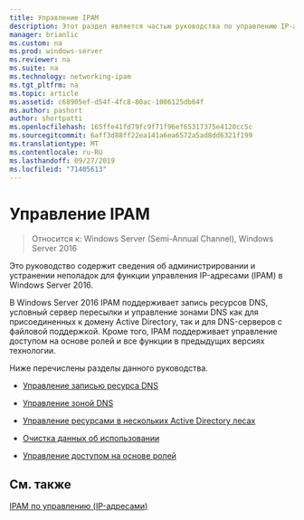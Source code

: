 ```yaml
---
title: Управление IPAM
description: Этот раздел является частью руководства по управлению IP-адресами (IPAM) в Windows Server 2016.
manager: brianlic
ms.custom: na
ms.prod: windows-server
ms.reviewer: na
ms.suite: na
ms.technology: networking-ipam
ms.tgt_pltfrm: na
ms.topic: article
ms.assetid: c68905ef-d54f-4fc8-80ac-1006125db64f
ms.author: pashort
author: shortpatti
ms.openlocfilehash: 165ffe41fd79fc9f71f96ef65317375e4120cc5c
ms.sourcegitcommit: 6aff3d88ff22ea141a6ea6572a5ad8dd6321f199
ms.translationtype: MT
ms.contentlocale: ru-RU
ms.lasthandoff: 09/27/2019
ms.locfileid: "71405613"
---
```

# <a name="manage-ipam"></a>Управление IPAM

>Относится к: Windows Server (Semi-Annual Channel), Windows Server 2016

Это руководство содержит сведения об администрировании и устранении неполадок для функции управления IP-адресами (IPAM) в Windows Server 2016.  
  
В Windows Server 2016 IPAM поддерживает запись ресурсов DNS, условный сервер пересылки и управление зонами DNS как для присоединенных к домену Active Directory, так и для DNS-серверов с файловой поддержкой. Кроме того, IPAM поддерживает управление доступом на основе ролей и все функции в предыдущих версиях технологии.  
  
Ниже перечислены разделы данного руководства.  
  
-   [Управление записью ресурса DNS](../../technologies/ipam/DNS-Resource-Record-Management.md)  
  
-   [Управление зоной DNS](../../technologies/ipam/DNS-Zone-Management.md)  
  
-   [Управление ресурсами в нескольких Active Directory лесах](../../technologies/ipam/Manage-Resources-in-Multiple-Active-Directory-Forests.md)  
  
-  [Очистка данных об использовании](../../technologies/ipam/Purge-Utilization-Data.md)  
  
-   [Управление доступом на основе ролей](../../technologies/ipam/Role-based-Access-Control.md)  
  
## <a name="see-also"></a>См. также  
[IPAM по управлению &#40;IP-адресами&#41;](IP-Address-Management--IPAM-.md)  
  



